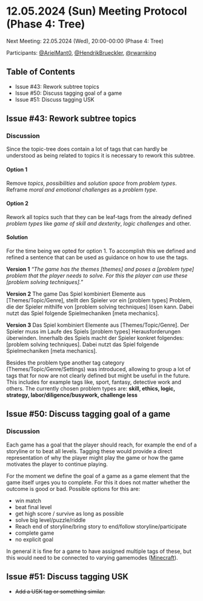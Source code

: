 # 12.05.2024 (Sun) Meeting Protocol (Phase 4: Tree)

Next Meeting: 22.05.2024 (Wed), 20:00-00:00 (Phase 4: Tree)

Participants: [@ArielMant0](https://github.com/ArielMant0), [@HendrikBrueckler](https://github.com/HendrikBrueckler), [@rwarnking](https://github.com/rwarnking)

## Table of Contents

- Issue #43: Rework subtree topics
- Issue #50: Discuss tagging goal of a game
- Issue #51: Discuss tagging USK

## Issue #43: Rework subtree topics

### Discussion

Since the topic-tree does contain a lot of tags that can hardly be understood as being related to topics it is necessary to rework this subtree.

#### Option 1

Remove _topics_, _possibilities_ and _solution space_ from _problem types_.
Reframe _moral and emotional challenges_ as a _problem type_.

#### Option 2

Rework all topics such that they can be leaf-tags from the already defined _problem types_ like _game of skill and dexterity_, _logic challenges_ and other.

#### Solution

For the time being we opted for option 1. To accomplish this we defined and refined a sentence that can be used as guidance on how to use the tags.

**Version 1**
_“The game has the themes \[themes\] and poses a \[problem type\] problem that the player needs to solve. For this the player can use these \[problem solving techniques\].”_

**Version 2**
The game Das Spiel kombiniert Elemente aus \[Themes/Topic/Genre\], stellt den Spieler vor ein \[problem types\] Problem, die der Spieler mithilfe von \[problem solving techniques\] lösen kann. Dabei nutzt das Spiel folgende Spielmechaniken \[meta mechanics\].

**Version 3**
Das Spiel kombiniert Elemente aus \[Themes/Topic/Genre\]. Der Spieler muss im Laufe des Spiels \[problem types\] Herausforderungen überwinden. Innerhalb des Spiels macht der Spieler konkret folgendes: \[problem solving techniques\]. Dabei nutzt das Spiel folgende Spielmechaniken \[meta mechanics\].

Besides the problem type another tag category (Themes/Topic/Genre/Settings) was introduced, allowing to group a lot of tags that for now are not clearly defined but might be useful in the future. This includes for example tags like, sport, fantasy, detective work and others.
The currently chosen problem types are:
**skill, ethics, logic, strategy, labor/diligence/busywork, challenge less**

## Issue #50: Discuss tagging goal of a game

### Discussion

Each game has a goal that the player should reach, for example the end of a storyline or to beat all levels. Tagging these would provide a direct representation of why the player might play the game or how the game motivates the player to continue playing.

For the moment we define the goal of a game as a game element that the game itself urges you to complete. For this it does not matter whether the outcome is good or bad. Possible options for this are:

- win match
- beat final level
- get high score / survive as long as possible
- solve big level/puzzle/riddle
- Reach end of storyline/bring story to end/follow storyline/participate
- complete game
- no explicit goal

In general it is fine for a game to have assigned multiple tags of these, but this would need to be connected to varying gamemodes ([Minecraft](https://www.minecraft.net/de-de)).

## Issue #51: Discuss tagging USK

- ~~Add a USK tag or something similar.~~
